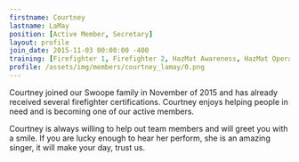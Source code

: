 ```yaml
---
firstname: Courtney
lastname: LaMay
position: [Active Member, Secretary]
layout: profile
join_date: 2015-11-03 00:00:00 -400
training: [Firefighter 1, Firefighter 2, HazMat Awareness, HazMat Operations, Vehicle Rescue, CPR]
profile: /assets/img/members/courtney_lamay/0.png
---
```

Courtney joined our Swoope family in November of 2015 and has already received several firefighter certifications. Courtney enjoys helping people in need and is becoming one of our active members.

Courtney is always willing to help out team members and will greet you with a smile. If you are lucky enough to hear her perform, she is an amazing singer, it will make your day, trust us.